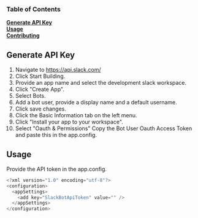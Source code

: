 ### Table of Contents
**[Generate API Key](#generate-api-key)**<br>
**[Usage](#usage)**<br>
**[Contributing](#contributing)**<br>



## Generate API Key
1. Navigate to https://api.slack.com/
2. Click Start Building.
3. Provide an app name and select the development slack workspace.
4. Click "Create App".
5. Select Bots.
6. Add a bot user, provide a display name and a default username.
7. Click save changes.
8. Click the Basic Information tab on the left menu.
9. Click "Install your app to your workspace".
10. Select "Oauth & Permissions" Copy the Bot User Oauth Access Token and paste this in the app.config.


## Usage
Provide the API token in the app.config.
```csharp
<?xml version="1.0" encoding="utf-8"?>
<configuration>
  <appSettings>
    <add key="SlackBotApiToken" value="" />
  </appSettings>
</configuration>
